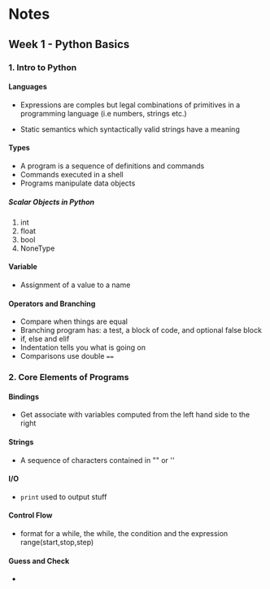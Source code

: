 # Notes

## Week 1 - Python Basics
### 1. Intro to Python

#### Languages
* Expressions are comples but legal combinations of primitives in a programming language (i.e numbers, strings etc.)

* Static semantics which syntactically valid strings have a meaning

#### Types
* A program is a sequence of definitions and commands
* Commands executed in a shell
* Programs manipulate data objects

##### Scalar Objects in Python
1. int
2. float
3. bool
4. NoneType

#### Variable
* Assignment of a value to a name


#### Operators and Branching
* Compare when things are equal
* Branching program has: a test, a block of code, and optional false block
* if, else and elif
* Indentation tells you what is going on
* Comparisons use double `==`

### 2. Core Elements of Programs

#### Bindings
* Get associate with variables computed from the left hand side to the right

#### Strings
* A sequence of characters contained in "" or ''

#### I/O
* `print` used to output stuff

#### Control Flow
* format for a while, the while, the condition and the expression
range(start,stop,step)

#### Guess and Check
* 
